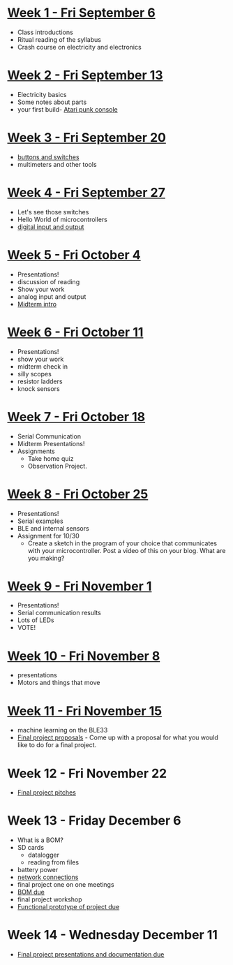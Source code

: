 # [Week 1 - Fri September 6](week1.md)
* Class introductions
* Ritual reading of the syllabus
* Crash course on electricity and electronics

# [Week 2 - Fri September 13](week2/main.md)
* Electricity basics
* Some notes about parts
* your first build- [Atari punk console](/week2/apc.md)

# [Week 3 - Fri September 20](week3/main.md)
* [buttons and switches](switches.md)
* multimeters and other tools

# [Week 4 - Fri September 27](week4/main.md)
* Let's see those switches
* Hello World of microcontrollers
* [digital input and output](week4/week4.md)

# [Week 5 - Fri October 4](week5/main.md)
* Presentations!
* discussion of reading
* Show your work
* analog input and output
* [Midterm intro](midterm.md)

# [Week 6 - Fri October 11](week6/main.md)
* Presentations!
* show your work
* midterm check in
* silly scopes
* resistor ladders
* knock sensors

# [Week 7 - Fri October 18](week7/main.md)
* Serial Communication
* Midterm Presentations!
* Assignments
  * Take home quiz
  * Observation Project.
 
# [Week 8 - Fri October 25](week8/main.md)
* Presentations!
* Serial examples
* BLE and internal sensors
* Assignment for 10/30
  * Create a sketch in the program of your choice that communicates with your microcontroller. Post a video of this on your blog. What are you making?

# [Week 9 - Fri November 1](week9/main.md)
* Presentations!
* Serial communication results
* Lots of LEDs
* VOTE!
 
# [Week 10 - Fri November 8](week10/main.md)
* presentations
* Motors and things that move

# [Week 11 - Fri November 15](week11/main.md)
* machine learning on the BLE33
* [Final project proposals](https://idmnyu.github.io/BlinkingBeeping/assignments.html) - Come up with a proposal for what you would like to do for a final project. 

# Week 12 - Fri November 22 
* [Final project pitches](https://idmnyu.github.io/BlinkingBeeping/assignments.html)

# Week 13 - Friday December 6
* What is a BOM?
* SD cards
  * datalogger
  * reading from files
* battery power
* [network connections](https://store-usa.arduino.cc/products/uno-r4-wifi?selectedStore=us)
* final project one on one meetings
* [BOM due](https://idmnyu.github.io/BlinkingBeeping/assignments.html)
* final project workshop
* [Functional prototype of project due](https://idmnyu.github.io/BlinkingBeeping/assignments.html)

# Week 14 - Wednesday December 11
* [Final project presentations and documentation due](https://idmnyu.github.io/BlinkingBeeping/assignments.html)